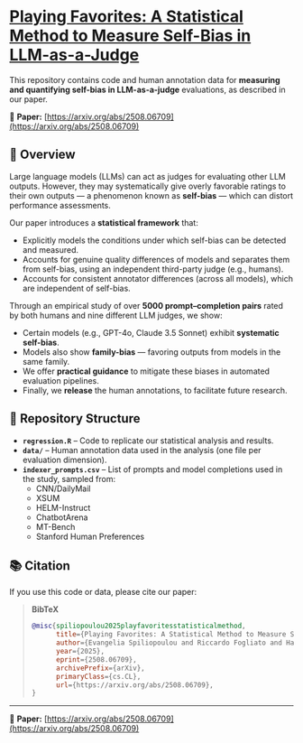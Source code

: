 # [Playing Favorites: A Statistical Method to Measure Self-Bias in LLM-as-a-Judge](https://arxiv.org/abs/2508.06709)

This repository contains code and human annotation data for **measuring and quantifying self-bias in LLM-as-a-judge** evaluations, as described in our paper.

📄 **Paper:** [https://arxiv.org/abs/2508.06709](https://arxiv.org/abs/2508.06709)

## 📄 Overview
Large language models (LLMs) can act as judges for evaluating other LLM outputs. However, they may systematically give overly favorable ratings to their own outputs — a phenomenon known as **self-bias** — which can distort performance assessments.

Our paper introduces a **statistical framework** that:
- Explicitly models the conditions under which self-bias can be detected and measured.
- Accounts for genuine quality differences of models and separates them from self-bias, using an independent third-party judge (e.g., humans).
- Accounts for consistent annotator differences (across all models), which are independent of self-bias.

Through an empirical study of over **5000 prompt–completion pairs** rated by both humans and nine different LLM judges, we show:
- Certain models (e.g., GPT-4o, Claude 3.5 Sonnet) exhibit **systematic self-bias**.
- Models also show **family-bias** — favoring outputs from models in the same family.
- We offer **practical guidance** to mitigate these biases in automated evaluation pipelines.
- Finally, we **release** the human annotations, to facilitate future research. 

## 📂 Repository Structure
- **`regression.R`** – Code to replicate our statistical analysis and results.  
- **`data/`** – Human annotation data used in the analysis (one file per evaluation dimension).  
- **`indexer_prompts.csv`** – List of prompts and model completions used in the study, sampled from:
  - CNN/DailyMail  
  - XSUM  
  - HELM-Instruct  
  - ChatbotArena  
  - MT-Bench  
  - Stanford Human Preferences  

## 📚 Citation
If you use this code or data, please cite our paper:

> **BibTeX**
> ```bibtex
> @misc{spiliopoulou2025playfavoritesstatisticalmethod,
>       title={Playing Favorites: A Statistical Method to Measure Self-Bias in LLM-as-a-Judge}, 
>       author={Evangelia Spiliopoulou and Riccardo Fogliato and Hanna Burnsky and Tamer Soliman and Jie Ma and Graham Horwood and Miguel Ballesteros},
>       year={2025},
>       eprint={2508.06709},
>       archivePrefix={arXiv},
>       primaryClass={cs.CL},
>       url={https://arxiv.org/abs/2508.06709}, 
> }
> ```

---
📄 **Paper:** [https://arxiv.org/abs/2508.06709](https://arxiv.org/abs/2508.06709)
